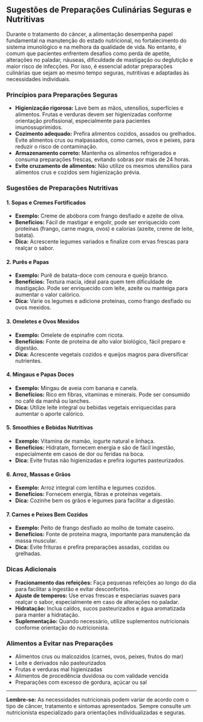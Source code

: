 
## Sugestões de Preparações Culinárias Seguras e Nutritivas

Durante o tratamento do câncer, a alimentação desempenha papel fundamental na manutenção do estado nutricional, no fortalecimento do sistema imunológico e na melhora da qualidade de vida. No entanto, é comum que pacientes enfrentem desafios como perda de apetite, alterações no paladar, náuseas, dificuldade de mastigação ou deglutição e maior risco de infecções. Por isso, é essencial adotar preparações culinárias que sejam ao mesmo tempo seguras, nutritivas e adaptadas às necessidades individuais.

### Princípios para Preparações Seguras

- **Higienização rigorosa:** Lave bem as mãos, utensílios, superfícies e alimentos. Frutas e verduras devem ser higienizadas conforme orientação profissional, especialmente para pacientes imunossuprimidos.
- **Cozimento adequado:** Prefira alimentos cozidos, assados ou grelhados. Evite alimentos crus ou malpassados, como carnes, ovos e peixes, para reduzir o risco de contaminação.
- **Armazenamento correto:** Mantenha os alimentos refrigerados e consuma preparações frescas, evitando sobras por mais de 24 horas.
- **Evite cruzamento de alimentos:** Não utilize os mesmos utensílios para alimentos crus e cozidos sem higienização prévia.

### Sugestões de Preparações Nutritivas

#### 1. Sopas e Cremes Fortificados

- **Exemplo:** Creme de abóbora com frango desfiado e azeite de oliva.
- **Benefícios:** Fácil de mastigar e engolir, pode ser enriquecido com proteínas (frango, carne magra, ovos) e calorias (azeite, creme de leite, batata).
- **Dica:** Acrescente legumes variados e finalize com ervas frescas para realçar o sabor.

#### 2. Purês e Papas

- **Exemplo:** Purê de batata-doce com cenoura e queijo branco.
- **Benefícios:** Textura macia, ideal para quem tem dificuldade de mastigação. Pode ser enriquecido com leite, azeite ou manteiga para aumentar o valor calórico.
- **Dica:** Varie os legumes e adicione proteínas, como frango desfiado ou ovos mexidos.

#### 3. Omeletes e Ovos Mexidos

- **Exemplo:** Omelete de espinafre com ricota.
- **Benefícios:** Fonte de proteína de alto valor biológico, fácil preparo e digestão.
- **Dica:** Acrescente vegetais cozidos e queijos magros para diversificar nutrientes.

#### 4. Mingaus e Papas Doces

- **Exemplo:** Mingau de aveia com banana e canela.
- **Benefícios:** Rico em fibras, vitaminas e minerais. Pode ser consumido no café da manhã ou lanches.
- **Dica:** Utilize leite integral ou bebidas vegetais enriquecidas para aumentar o aporte calórico.

#### 5. Smoothies e Bebidas Nutritivas

- **Exemplo:** Vitamina de mamão, iogurte natural e linhaça.
- **Benefícios:** Hidratam, fornecem energia e são de fácil ingestão, especialmente em casos de dor ou feridas na boca.
- **Dica:** Evite frutas não higienizadas e prefira iogurtes pasteurizados.

#### 6. Arroz, Massas e Grãos

- **Exemplo:** Arroz integral com lentilha e legumes cozidos.
- **Benefícios:** Fornecem energia, fibras e proteínas vegetais.
- **Dica:** Cozinhe bem os grãos e legumes para facilitar a digestão.

#### 7. Carnes e Peixes Bem Cozidos

- **Exemplo:** Peito de frango desfiado ao molho de tomate caseiro.
- **Benefícios:** Fonte de proteína magra, importante para manutenção da massa muscular.
- **Dica:** Evite frituras e prefira preparações assadas, cozidas ou grelhadas.

### Dicas Adicionais

- **Fracionamento das refeições:** Faça pequenas refeições ao longo do dia para facilitar a ingestão e evitar desconfortos.
- **Ajuste de temperos:** Use ervas frescas e especiarias suaves para realçar o sabor, especialmente em caso de alterações no paladar.
- **Hidratação:** Inclua caldos, sucos pasteurizados e água aromatizada para manter a hidratação.
- **Suplementação:** Quando necessário, utilize suplementos nutricionais conforme orientação do nutricionista.

### Alimentos a Evitar nas Preparações

- Alimentos crus ou malcozidos (carnes, ovos, peixes, frutos do mar)
- Leite e derivados não pasteurizados
- Frutas e verduras mal higienizadas
- Alimentos de procedência duvidosa ou com validade vencida
- Preparações com excesso de gordura, açúcar ou sal

---

**Lembre-se:** As necessidades nutricionais podem variar de acordo com o tipo de câncer, tratamento e sintomas apresentados. Sempre consulte um nutricionista especializado para orientações individualizadas e seguras.

```
